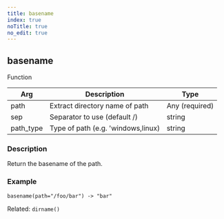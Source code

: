 ```yaml
---
title: basename
index: true
noTitle: true
no_edit: true
---
```




<div class="vql_item"></div>


## basename
<span class='vql_type pull-right page-header'>Function</span>



<div class="vqlargs"></div>

Arg | Description | Type
----|-------------|-----
path|Extract directory name of path|Any (required)
sep|Separator to use (default /)|string
path_type|Type of path (e.g. 'windows,linux)|string

### Description

Return the basename of the path.

### Example
```vql
basename(path="/foo/bar") -> "bar"
```

Related: `dirname()`


